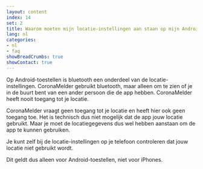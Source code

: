 ```yaml
---
layout: content
index: 14
set: 2
title: Waarom moeten mijn locatie-instellingen aan staan op mijn Android-telefoon?
lang: nl
categories:
- nl
- faq
showBreadCrumbs: true
showContact: true
---
```


Op Android-toestellen is bluetooth een onderdeel van de locatie-instellingen. CoronaMelder gebruikt bluetooth, maar alleen om te zien of je in de buurt bent van een ander persoon die de app hebben. CoronaMelder heeft nooit toegang tot je locatie.

CoronaMelder vraagt geen toegang tot je locatie en heeft hier ook geen toegang toe. Het is technisch dus niet mogelijk dat de app jouw locatie gebruikt. Maar je moet de locatiegegevens dus wel hebben aanstaan om de app te kunnen gebruiken.

Je kunt zelf bij de locatie-instellingen op je telefoon controleren dat jouw locatie niet gebruikt wordt.

Dit geldt dus alleen voor Android-toestellen, niet voor iPhones.
